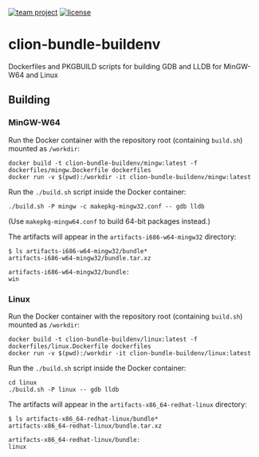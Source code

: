 [![team project](http://jb.gg/badges/team.svg)](https://github.com/JetBrains#jetbrains-on-github)
[![license](https://img.shields.io/badge/License-MIT-yellow.svg)](https://raw.githubusercontent.com/JetBrains/clion-bundle-buildenv/master/LICENSE)
# clion-bundle-buildenv
Dockerfiles and PKGBUILD scripts for building GDB and LLDB for MinGW-W64 and Linux


## Building

### MinGW-W64

Run the Docker container with the repository root (containing `build.sh`) mounted as `/workdir`:
```
docker build -t clion-bundle-buildenv/mingw:latest -f dockerfiles/mingw.Dockerfile dockerfiles
docker run -v $(pwd):/workdir -it clion-bundle-buildenv/mingw:latest
```

Run the `./build.sh` script inside the Docker container:
```
./build.sh -P mingw -c makepkg-mingw32.conf -- gdb lldb
```
(Use `makepkg-mingw64.conf` to build 64-bit packages instead.)

The artifacts will appear in the `artifacts-i686-w64-mingw32` directory:
```
$ ls artifacts-i686-w64-mingw32/bundle*
artifacts-i686-w64-mingw32/bundle.tar.xz

artifacts-i686-w64-mingw32/bundle:
win
```


### Linux

Run the Docker container with the repository root (containing `build.sh`) mounted as `/workdir`:
```
docker build -t clion-bundle-buildenv/linux:latest -f dockerfiles/linux.Dockerfile dockerfiles
docker run -v $(pwd):/workdir -it clion-bundle-buildenv/linux:latest
```

Run the `./build.sh` script inside the Docker container:
```
cd linux
./build.sh -P linux -- gdb lldb
```

The artifacts will appear in the `artifacts-x86_64-redhat-linux` directory:
```
$ ls artifacts-x86_64-redhat-linux/bundle*
artifacts-x86_64-redhat-linux/bundle.tar.xz

artifacts-x86_64-redhat-linux/bundle:
linux
```

